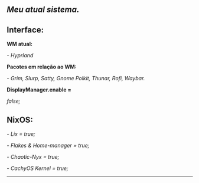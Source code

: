 ## ***Meu atual sistema.***

Interface:
----
**WM atual:**

*- Hyprland*

**Pacotes em relação ao WM:**

*-  Grim, Slurp, Satty, Gnome Polkit, Thunar, Rofi, Waybar.*


**DisplayManager.enable =**

*false;*

NixOS:
----

*- Lix = true;*

*- Flakes & Home-manager = true;*

*- Chaotic-Nyx = true;*

*- CachyOS Kernel = true;*

----

